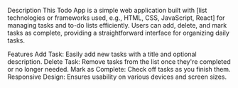 Description
This Todo App is a simple web application built with [list technologies or frameworks used, e.g., HTML, CSS, JavaScript, React] for managing tasks and to-do lists efficiently. Users can add, delete, and mark tasks as complete, providing a straightforward interface for organizing daily tasks.

Features
Add Task: Easily add new tasks with a title and optional description.
Delete Task: Remove tasks from the list once they're completed or no longer needed.
Mark as Complete: Check off tasks as you finish them.
Responsive Design: Ensures usability on various devices and screen sizes.
